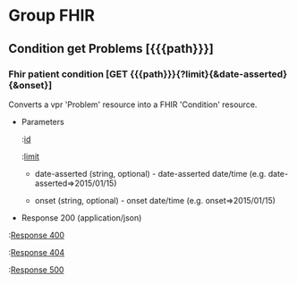 # Group FHIR

## Condition get Problems [{{{path}}}]

### Fhir patient condition [GET {{{path}}}{?limit}{&date-asserted}{&onset}]

Converts a vpr 'Problem' resource into a FHIR 'Condition' resource.

+ Parameters

    :[id]({{{common}}}/parameters/fhir.id.md)

    :[limit]({{{common}}}/parameters/limit.md)

    + date-asserted (string, optional) - date-asserted date/time (e.g. date-asserted=>2015/01/15)

    + onset (string, optional) - onset date/time (e.g. onset=>2015/01/15)


+ Response 200 (application/json)

:[Response 400]({{{common}}}/responses/400.md)

:[Response 404]({{{common}}}/responses/404.md)

:[Response 500]({{{common}}}/responses/500.md)

